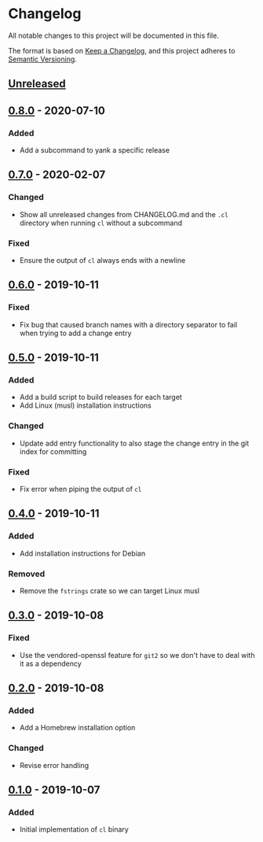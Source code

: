 # Changelog
All notable changes to this project will be documented in this file.

The format is based on [Keep a Changelog](https://keepachangelog.com/en/1.0.0/),
and this project adheres to [Semantic Versioning](https://semver.org/spec/v2.0.0.html).

## [Unreleased]

## [0.8.0] - 2020-07-10
### Added
- Add a subcommand to yank a specific release

## [0.7.0] - 2020-02-07
### Changed
- Show all unreleased changes from CHANGELOG.md and the `.cl` directory when
  running `cl` without a subcommand

### Fixed
- Ensure the output of `cl` always ends with a newline

## [0.6.0] - 2019-10-11
### Fixed
- Fix bug that caused branch names with a directory separator to fail when
  trying to add a change entry

## [0.5.0] - 2019-10-11
### Added
- Add a build script to build releases for each target
- Add Linux (musl) installation instructions

### Changed
- Update add entry functionality to also stage the change entry in the git
  index for committing

### Fixed
- Fix error when piping the output of `cl`

## [0.4.0] - 2019-10-11
### Added
- Add installation instructions for Debian

### Removed
- Remove the `fstrings` crate so we can target Linux musl

## [0.3.0] - 2019-10-08
### Fixed
- Use the vendored-openssl feature for `git2` so we don't have to deal with it
  as a dependency

## [0.2.0] - 2019-10-08
### Added
- Add a Homebrew installation option

### Changed
- Revise error handling

## [0.1.0] - 2019-10-07
### Added
- Initial implementation of `cl` binary

[Unreleased]: https://github.com/marcaddeo/cl/compare/0.8.0...HEAD
[0.8.0]: https://github.com/marcaddeo/cl/compare/0.7.0...0.8.0
[0.7.0]: https://github.com/marcaddeo/cl/compare/0.6.0...0.7.0
[0.6.0]: https://github.com/marcaddeo/cl/compare/0.5.0...0.6.0
[0.5.0]: https://github.com/marcaddeo/cl/compare/0.4.0...0.5.0
[0.4.0]: https://github.com/marcaddeo/cl/compare/0.3.0...0.4.0
[0.3.0]: https://github.com/marcaddeo/cl/compare/0.2.0...0.3.0
[0.2.0]: https://github.com/marcaddeo/cl/compare/0.1.0...0.2.0
[0.1.0]: https://github.com/marcadde/cl/releases/tag/0.1.0
